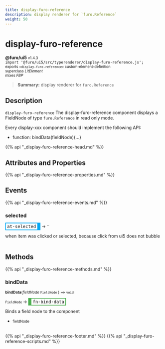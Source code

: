 ```yaml
---
title: display-furo-reference
description: display renderer for `furo.Reference`
weight: 50
---
```


# display-furo-reference
**@furo/ui5** <small>v1.4.3</small>
<br>`import '@furo/ui5/src/typerenderer/display-furo-reference.js';`<small>
<br>exports `<display-furo-reference>` custom-element-definition
<br>superclass *LitElement*
<br> mixes *FBP*</small>

> **Summary:** display renderer for `furo.Reference`

## Description

`display-furo-reference`
The display-furo-reference component displays a FieldNode of type `furo.Reference` in read only mode.

Every display-xxx component should implement the following API:
- function: bindData(fieldNode){...}

{{% api "_display-furo-reference-head.md" %}}

## Attributes and Properties
{{% api "_display-furo-reference-properties.md" %}}





## Events
{{% api "_display-furo-reference-events.md" %}}

### **selected**
<span  style="border-width:2px 10px 2px 2px; border-style: solid;border-color:  rgb(2, 168, 244);font-family:monospace; padding:2px 4px;">at-selected</span>
→ <small>``</small>

when item was clicked or selected, because click from ui5 does not bubble
<br><br>

## Methods
{{% api "_display-furo-reference-methods.md" %}}


### **bindData**
<small>**bindData**(*fieldNode* `FieldNode` ) ⟹ `void`</small>

<small>`FieldNode` </small> →
<span  style="border-width:2px 2px 2px 10px; border-style: solid;border-color:  rgb(76, 175, 80);font-family:monospace; padding:2px 4px;">fn-bind-data</span>

Binds a field node to the component

- <small>fieldNode </small>
<br><br>






{{% api "_display-furo-reference-footer.md" %}}
{{% api "_display-furo-reference-scripts.md" %}}
